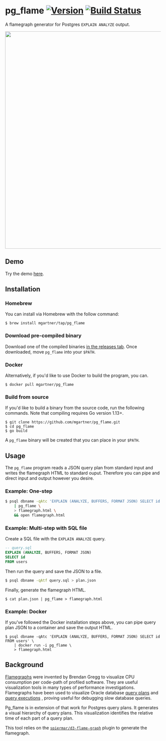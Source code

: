 # pg_flame [![Version](https://img.shields.io/badge/version-v1.1-blue.svg)](https://github.com/mgartner/pg_flame/releases) [![Build Status](https://travis-ci.com/mgartner/pg_flame.svg?branch=master)](https://travis-ci.com/mgartner/pg_flame)

A flamegraph generator for Postgres `EXPLAIN ANALYZE` output.

<a href="https://mgartner.github.io/pg_flame/flamegraph.html">
  <img width="700" src="https://user-images.githubusercontent.com/1128750/67738754-16f0c300-f9cd-11e9-8fc2-6acc6f288841.png">
</a>

## Demo

Try the demo [here](https://mgartner.github.io/pg_flame/flamegraph.html).

## Installation

### Homebrew

You can install via Homebrew with the follow command:

```
$ brew install mgartner/tap/pg_flame
```

### Download pre-compiled binary

Download one of the compiled binaries [in the releases
tab](https://github.com/mgartner/pg_flame/releases). Once downloaded, move
`pg_flame` into your `$PATH`.

### Docker

Alternatively, if you'd like to use Docker to build the program, you can.

```
$ docker pull mgartner/pg_flame
```

### Build from source

If you'd like to build a binary from the source code, run the following
commands. Note that compiling requires Go version 1.13+.

```
$ git clone https://github.com/mgartner/pg_flame.git
$ cd pg_flame
$ go build
```

A `pg_flame` binary will be created that you can place in your `$PATH`.

## Usage

The `pg_flame` program reads a JSON query plan from standard input and writes
the flamegraph HTML to standard ouput. Therefore you can pipe and direct input
and output however you desire.

### Example: One-step

```bash
$ psql dbname -qAtc 'EXPLAIN (ANALYZE, BUFFERS, FORMAT JSON) SELECT id FROM users' \
    | pg_flame \
    > flamegraph.html \
    && open flamegraph.html
```

### Example: Multi-step with SQL file

Create a SQL file with the `EXPLAIN ANALYZE` query.

```sql
-- query.sql
EXPLAIN (ANALYZE, BUFFERS, FORMAT JSON)
SELECT id
FROM users
```

Then run the query and save the JSON to a file.

```bash
$ psql dbname -qAtf query.sql > plan.json
```

Finally, generate the flamegraph HTML.

```
$ cat plan.json | pg_flame > flamegraph.html
```

### Example: Docker

If you've followed the Docker installation steps above, you can pipe query plan
JSON to a container and save the output HTML.

```
$ psql dbname -qAtc 'EXPLAIN (ANALYZE, BUFFERS, FORMAT JSON) SELECT id FROM users' \
    | docker run -i pg_flame \
    > flamegraph.html
```

## Background

[Flamegraphs](http://www.brendangregg.com/flamegraphs.html) were invented by
Brendan Gregg to visualize CPU consumption per code-path of profiled software.
They are useful visualization tools in many types of performance
investigations. Flamegraphs have been used to visualize Oracle database
[query
plans](https://blog.tanelpoder.com/posts/visualizing-sql-plan-execution-time-with-flamegraphs/)
and [query
executions](https://externaltable.blogspot.com/2014/05/flame-graphs-for-oracle.html)
, proving useful for debugging slow database queries.

Pg_flame is in extension of that work for Postgres query plans. It generates a
visual hierarchy of query plans. This visualization identifies the relative
time of each part of a query plan.

This tool relies on the
[`spiermar/d3-flame-graph`](https://github.com/spiermar/d3-flame-graph) plugin to
generate the flamegraph.
